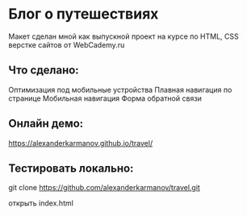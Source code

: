 # Блог о путешествиях
Макет сделан мной как выпускной проект на курсе по HTML, CSS верстке сайтов от WebCademy.ru   

## Что сделано:
Оптимизация под мобильные устройства
Плавная навигация по странице
Мобильная навигация
Форма обратной связи

## Онлайн демо:
https://alexanderkarmanov.github.io/travel/

## Тестировать локально:
git clone https://github.com/alexanderkarmanov/travel.git

открыть index.html
